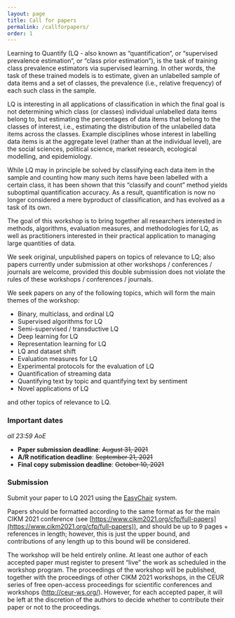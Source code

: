 ```yaml
---
layout: page
title: Call for papers
permalink: /callforpapers/
order: 1
---
```



Learning to Quantify (LQ - also known as “quantification“, or “supervised prevalence estimation“, or “class prior estimation“), is the task of training class prevalence estimators via supervised learning.  In other words, the task of these trained models is to estimate, given an unlabelled sample of data items and a set of classes, the prevalence (i.e., relative frequency) of each such class in the sample. 

LQ is interesting in all applications of classification in which the final goal is not determining which class (or classes) individual unlabelled data items belong to, but estimating the percentages of data items that belong to the classes of interest, i.e., estimating the distribution of the unlabelled data items across the classes. Example disciplines whose interest in labelling data items is at the aggregate level (rather than at the individual level), are the social sciences, political science, market research, ecological modelling, and epidemiology.  

While LQ may in principle be solved by classifying each data item in the sample and counting how many such items have been labelled with a certain class, it has been shown that this “classify and count” method yields suboptimal quantification accuracy. As a result, quantification is now no longer considered a mere byproduct of classification, and has evolved as a task of its own. 

The goal of this workshop is to bring together all researchers interested in methods, algorithms, evaluation measures, and methodologies for LQ, as well as practitioners interested in their practical application to managing large quantities of data.

We seek original, unpublished papers on topics of relevance to LQ; also papers currently under submission at other workshops / conferences / journals are welcome, provided this double submission does not violate the rules of these workshops / conferences / journals.

We seek papers on any of the following topics, which will form the main themes of the workshop:

- Binary, multiclass, and ordinal LQ
- Supervised algorithms for LQ
- Semi-supervised / transductive LQ
- Deep learning for LQ
- Representation learning for LQ
- LQ and dataset shift
- Evaluation measures for LQ
- Experimental protocols for the evaluation of LQ
- Quantification of streaming data
- Quantifying text by topic and quantifying text by sentiment
- Novel applications of LQ

and other topics of relevance to LQ.

### Important dates 
*all 23:59 AoE*

- **Paper submission deadline**: ~~August 31, 2021~~   
- **A/R notification deadline**: ~~September 21, 2021~~
- **Final copy submission deadline**: ~~October 10, 2021~~

### Submission

Submit your paper to LQ 2021 using the [EasyChair](https://easychair.org/conferences/?conf=lq2021) system.

Papers should be formatted according to the same format as for the main CIKM 2021 conference (see [https://www.cikm2021.org/cfp/full-papers](https://www.cikm2021.org/cfp/full-papers)), and should be up to 9 pages + references in length; however, this is just the upper bound, and contributions of any length up to this bound will be considered.

The workshop will be held entirely online. At least one author of each accepted paper must register to present “live” the work as scheduled in the workshop program. The proceedings of the workshop will be published, together with the proceedings of other CIKM 2021 workshops, in the CEUR series of free open-access proceedings for scientific conferences and workshops (http://ceur-ws.org/). However, for each accepted paper, it will be left at the discretion of the authors to decide whether to contribute their paper or not to the proceedings.
